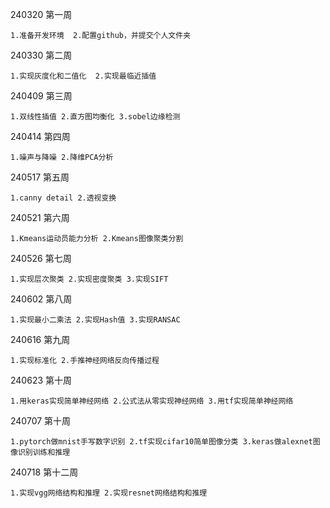 240320 第一周

    1.准备开发环境  2.配置github，并提交个人文件夹
    
240330 第二周

    1.实现灰度化和二值化  2.实现最临近插值
    
240409 第三周

    1.双线性插值 2.直方图均衡化 3.sobel边缘检测
    
240414 第四周

    1.噪声与降噪 2.降维PCA分析
    
240517 第五周

    1.canny detail 2.透视变换
    
240521 第六周

    1.Kmeans运动员能力分析 2.Kmeans图像聚类分割

240526 第七周

    1.实现层次聚类 2.实现密度聚类 3.实现SIFT

240602 第八周

    1.实现最小二乘法 2.实现Hash值 3.实现RANSAC

240616 第九周

    1.实现标准化 2.手推神经网络反向传播过程

240623 第十周

    1.用keras实现简单神经网络 2.公式法从零实现神经网络 3.用tf实现简单神经网络
    
240707 第十周

    1.pytorch做mnist手写数字识别 2.tf实现cifar10简单图像分类 3.keras做alexnet图像识别训练和推理

240718 第十二周
    
    1.实现vgg网络结构和推理 2.实现resnet网络结构和推理
